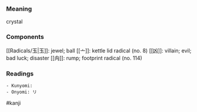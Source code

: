 ### Meaning

crystal

### Components

[[Radicals/玉|玉]]: jewel; ball [[亠]]: kettle lid radical (no. 8) [[凶]]: villain; evil; bad luck; disaster [[禸]]: rump; footprint radical (no. 114)

### Readings

```
- Kunyomi: 
- Onyomi: リ
```

#kanji
